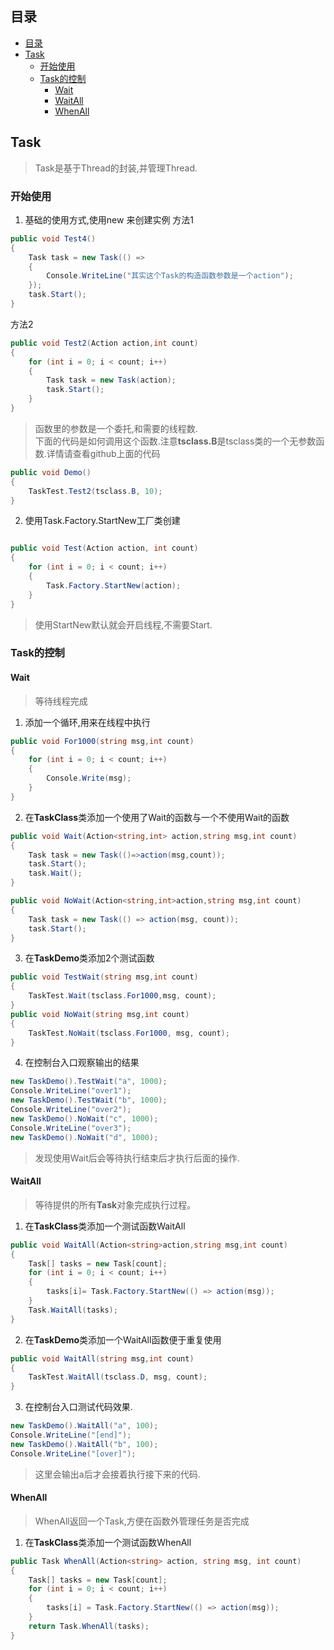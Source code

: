 ## 目录
<!-- TOC -->

- [目录](#目录)
- [Task](#task)
    - [开始使用](#开始使用)
    - [Task的控制](#task的控制)
        - [Wait](#wait)
        - [WaitAll](#waitall)
        - [WhenAll](#whenall)

<!-- /TOC -->
## Task
> Task是基于Thread的封装,并管理Thread.
### 开始使用
1.  基础的使用方式,使用new 来创建实例
方法1
```c#
public void Test4()
{
    Task task = new Task(() =>
    {
        Console.WriteLine("其实这个Task的构造函数参数是一个action");
    });
    task.Start();
}
```

方法2
```c#
public void Test2(Action action,int count)
{
    for (int i = 0; i < count; i++)
    {
        Task task = new Task(action);
        task.Start();
    }
}
```

> 函数里的参数是一个委托,和需要的线程数.      
> 下面的代码是如何调用这个函数.注意**tsclass.B**是tsclass类的一个无参数函数.详情请查看github上面的代码

```c#
public void Demo()
{
    TaskTest.Test2(tsclass.B, 10);
}
```

2.  使用Task.Factory.StartNew工厂类创建

```c#

public void Test(Action action, int count)
{
    for (int i = 0; i < count; i++)
    {
        Task.Factory.StartNew(action);
    }
}

```

> 使用StartNew默认就会开启线程,不需要Start.

### Task的控制

#### Wait
> 等待线程完成
1. 添加一个循环,用来在线程中执行

```c#
public void For1000(string msg,int count)
{
    for (int i = 0; i < count; i++)
    {
        Console.Write(msg);
    }
}
```

2. 在**TaskClass**类添加一个使用了Wait的函数与一个不使用Wait的函数

```c#
public void Wait(Action<string,int> action,string msg,int count)
{
    Task task = new Task(()=>action(msg,count));
    task.Start();
    task.Wait();
}

public void NoWait(Action<string,int>action,string msg,int count)
{
    Task task = new Task(() => action(msg, count));
    task.Start();
}
```

3. 在**TaskDemo**类添加2个测试函数
```c#
public void TestWait(string msg,int count)
{
    TaskTest.Wait(tsclass.For1000,msg, count);
}
public void NoWait(string msg,int count)
{
    TaskTest.NoWait(tsclass.For1000, msg, count);
}
```

4. 在控制台入口观察输出的结果
```c#
new TaskDemo().TestWait("a", 1000);
Console.WriteLine("over1");
new TaskDemo().TestWait("b", 1000);
Console.WriteLine("over2");
new TaskDemo().NoWait("c", 1000);
Console.WriteLine("over3");
new TaskDemo().NoWait("d", 1000);
```

> 发现使用Wait后会等待执行结束后才执行后面的操作.

#### WaitAll

> 等待提供的所有**Task**对象完成执行过程。

1. 在**TaskClass**类添加一个测试函数WaitAll

```c#
public void WaitAll(Action<string>action,string msg,int count)
{
    Task[] tasks = new Task[count];
    for (int i = 0; i < count; i++)
    {
        tasks[i]= Task.Factory.StartNew(() => action(msg));
    }
    Task.WaitAll(tasks);
}
```

2. 在**TaskDemo**类添加一个WaitAll函数便于重复使用

```c#
public void WaitAll(string msg,int count)
{
    TaskTest.WaitAll(tsclass.D, msg, count);
}
```

3. 在控制台入口测试代码效果.

```c#
new TaskDemo().WaitAll("a", 100);
Console.WriteLine("[end]");
new TaskDemo().WaitAll("b", 100);
Console.WriteLine("[over]");
```

> 这里会输出a后才会接着执行接下来的代码.

#### WhenAll

> WhenAll返回一个Task,方便在函数外管理任务是否完成

1. 在**TaskClass**类添加一个测试函数WhenAll

```c#
public Task WhenAll(Action<string> action, string msg, int count)
{
    Task[] tasks = new Task[count];
    for (int i = 0; i < count; i++)
    {
        tasks[i] = Task.Factory.StartNew(() => action(msg));
    }
    return Task.WhenAll(tasks);
}
```





